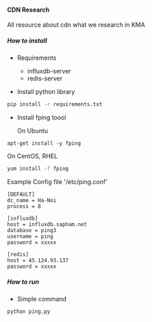 #### CDN Research

All resource about cdn what we research in KMA

##### How to install

- Requirements
  - influxdb-server
  - redis-server

- Install python library

```sh
pip install -r requirements.txt
```

- Install fping toool

  On Ubuntu

```
apt-get install -y fping
```
  On CentOS, RHEL

```sh
yum install -f fping
```

Example Config file '/etc/ping.conf'

```
[DEFAULT]
dc_name = Ha-Noi
process = 8

[influxdb]
host = influxdb.sapham.net
database = ping3
username = ping
password = xxxxx

[redis]
host = 45.124.93.137
password = xxxxx
```

##### How to run

- Simple command

```sh
python ping.py
```
